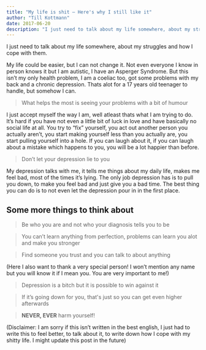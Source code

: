 ```yaml
---
title: "My life is shit – Here's why I still like it"
author: "Till Kottmann"
date: 2017-06-20
description: "I just need to talk about my life somewhere, about my struggles and how I cope with them."
---
```

I just need to talk about my life somewhere, about my struggles and how I cope with them.

My life could be easier, but I can not change it. Not even everyone I know in person knows it but I am autistic, I have an Asperger Syndrome. But this isn’t my only health problem, I am a coeliac too, got some problems with my back and a chronic depression. Thats alot for a 17 years old teenager to handle, but somehow I can.

> What helps the most is seeing your problems with a bit of humour

I just accept myself the way I am, well atleast thats what I am trying to do. It’s hard if you have not even a little bit of luck in love and have basically no social life at all. You try to “fix” yourself, you act out another person you actually aren’t, you start making yourself less than you actually are, you start pulling yourself into a hole. If you can laugh about it, if you can laugh about a mistake which happens to you, you will be a lot happier than before.

> Don’t let your depression lie to you

My depression talks with me, it tells me things about my daily life, makes me feel bad, most of the times it’s lying. The only job depression has is to pull you down, to make you feel bad and just give you a bad time. The best thing you can do is to not even let the depression pour in in the first place.

## Some more things to think about

> Be who you are and not who your diagnosis tells you to be

> You can’t learn anything from perfection, problems can learn you alot and make you stronger

> Find someone you trust and you can talk to about anything

(Here I also want to thank a very special person! I won’t mention any name but you will know it if I mean you. You are very important to me!)

> Depression is a bitch but it is possible to win against it

> If it’s going down for you, that's just so you can get even higher afterwards

> **NEVER, EVER** harm yourself!

(Disclaimer: I am sorry if this isn’t written in the best english, I just had to write this to feel better, to talk about it, to write down how I cope with my shitty life. I might update this post in the future)
